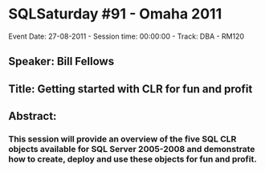 # SQLSaturday #91 - Omaha 2011
Event Date: 27-08-2011 - Session time: 00:00:00 - Track: DBA - RM120
## Speaker: Bill Fellows
## Title: Getting started with CLR for fun and profit
## Abstract:
### This session will provide an overview of the five SQL CLR objects available for SQL Server 2005-2008 and demonstrate how to create, deploy and use these objects for fun and profit.
